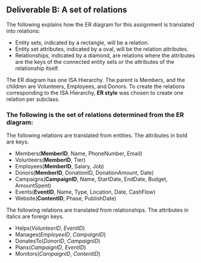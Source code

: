 ## Deliverable B: A set of relations

The following explains how the ER diagram for this assignment is translated into relations:
* Entity sets, indicated by a rectangle, will be a relation.
* Entity set attributes, indicated by a oval, will be the relation attributes.
* Relationships, indicated by a diamond, are relations where the attributes are the keys of the connected entity sets or the attributes of the relationship itself.

The ER diagram has one ISA Hierarchy. The parent is Members, and the children are Volunteers, Employees, and Donors. To create the relations corresponding to the ISA Hierarchy, **ER style** was chosen to create one relation per subclass. 

### The following is the set of relations determined from the ER diagram:
The following relations are translated from entities. The attributes in bold are keys.
* Members(**MemberID**, Name, PhoneNumber, Email)
* Volunteers(**MemberID**, Tier)
* Employees(**MemberID**, Salary, Job)
* Donors(**MemberID**, DonationID, DonationAmount, Date)
* Campaigns(**CampaignID**, Name, StartDate, EndDate, Budget, AmountSpent)
* Events(**EventID**, Name, Type, Location, Date, CashFlow)
* Website(**ContentID**, Phase, PublishDate)

The following relations are translated from relationships. The attributes in italics are foreign keys.
* Helps(*VolunteerID*, *EventID*)
* Manages(*EmployeeID*, *CampaignID*)
* DonatesTo(*DonorID*, *CampaignID*)
* Plans(*CampaignID*, *EventID*)
* Monitors(*CampaignID*, *ContentID*)
